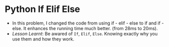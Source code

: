 # Python If Elif Else
- In this problem, I changed the code from using if - elif - else to if and if - else. It enhances the running time much better. (from 28ms to 20ms).
- *Lesson Learnt*: Be awared of `If`, `Elif`, `Else`. Knowing exactly why you use them and how they work.